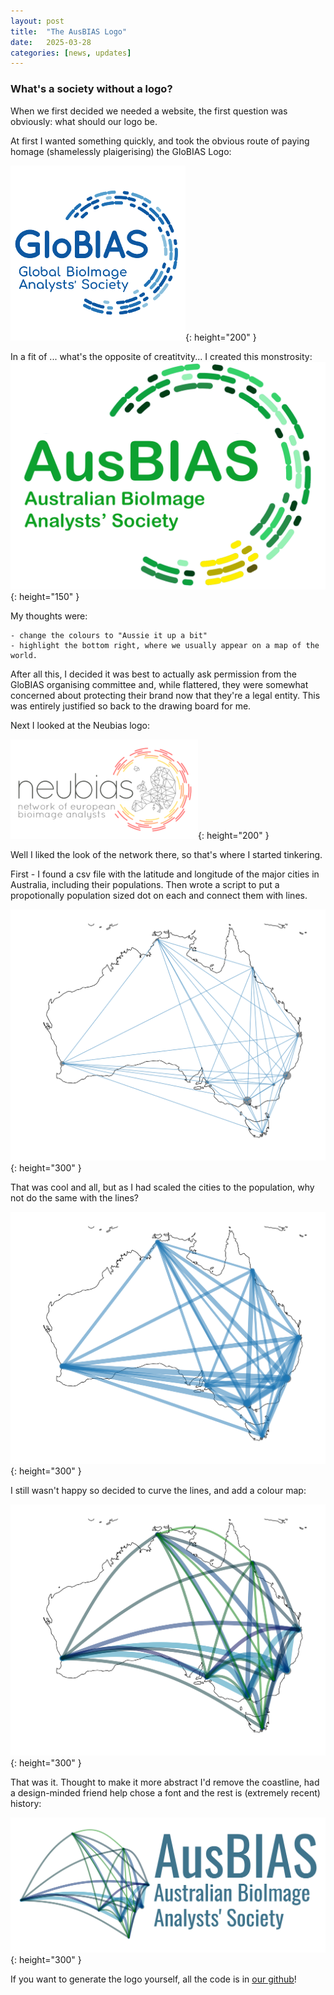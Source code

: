 ```yaml
---
layout: post
title:  "The AusBIAS Logo"
date:   2025-03-28
categories: [news, updates]
---
```


### What's a society without a logo? 

When we first decided we needed a website, the first question was obviously: what should our logo be. 

At first I wanted something quickly, and took the obvious route of paying homage (shamelessly plaigerising) the GloBIAS Logo:

![Globias Logo](/assets/images/globias_logo.png){: height="200" }

In a fit of ... what's the opposite of creatitvity... I created this monstrosity: 
![Original Ausbias Logo](/assets/images/old_logo_DoNotUse.png){: height="150" }


My thoughts were: 

    - change the colours to "Aussie it up a bit" 
    - highlight the bottom right, where we usually appear on a map of the world. 


After all this, I decided it was best to actually ask permission from the GloBIAS organising committee and, while flattered, they were somewhat concerned about protecting their brand now that they're a legal entity. This was entirely justified so back to the drawing board for me.

Next I looked at the Neubias logo: 

![Neubias Logo](/assets/images/neubias_logo.png){: height="200" }

Well I liked the look of the network there, so that's where I started tinkering. 

First - I found a csv file with the latitude and longitude of the major cities in Australia, including their populations. Then wrote a script to put a propotionally population sized dot on each and connect them with lines.

![Australia with striaght lines connecting population centers](/assets/images/straight_lines.png){: height="300" }

That was cool and all, but as I had scaled the cities to the population, why not do the same with the lines? 

![Getting closer](/assets/images/scale_lines.png){: height="300" }

I still wasn't happy so decided to curve the lines, and add a colour map: 

![Almost there...](/assets/images/almost_final.png){: height="300" }

That was it. Thought to make it more abstract I'd remove the coastline, had a design-minded friend help chose a font and the rest is (extremely recent) history:

![Ausbias Final Logo](/assets/images/banner_logo.png){: height="300" }

If you want to generate the logo yourself, all the code is in [our github](https://github.com/ausbias)! 
